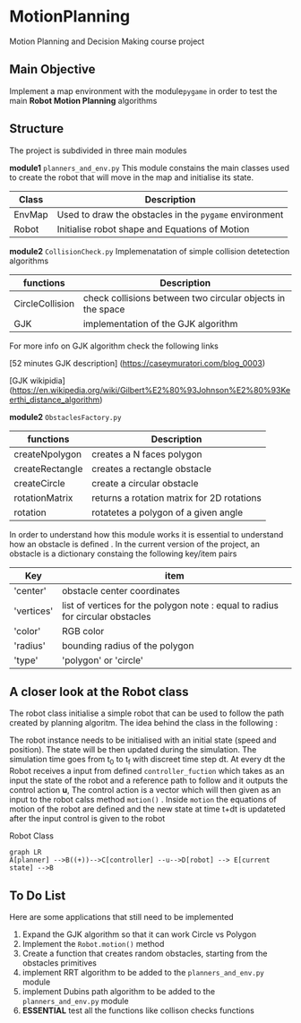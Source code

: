 # MotionPlanning
Motion Planning and Decision Making course project

## Main Objective
Implement a map environment with the module``pygame`` in order to test the main **Robot Motion Planning** algorithms
## Structure
The project is subdivided in three main modules 

 **module1** ``planners_and_env.py``
 This module constains the main classes used to create the robot that will move in the map and initialise its state. 

| Class  | Description                                              |
|--------|----------------------------------------------------------|
| EnvMap | Used to draw the obstacles in the ``pygame`` environment |
| Robot  | Initialise robot shape and Equations of Motion           |


 **module2** ``CollisionCheck.py``
 Implemenatation of simple collision detetection algorithms 
 
| functions       | Description                                                |
|-----------------|------------------------------------------------------------|
| CircleCollision | check collisions between two circular objects in the space |
| GJK             | implementation of the GJK algorithm                        |

For more info on GJK algorithm check the following links

[52 minutes GJK description] (https://caseymuratori.com/blog_0003)

[GJK wikipidia] (https://en.wikipedia.org/wiki/Gilbert%E2%80%93Johnson%E2%80%93Keerthi_distance_algorithm)

**module2** ``ObstaclesFactory.py``


| functions       | Description                                |
|-----------------|--------------------------------------------|
| createNpolygon  | creates a N faces polygon                  |
| createRectangle | creates a rectangle obstacle               |
| createCircle    | create a circular obstacle                 |
| rotationMatrix  | returns a rotation matrix for 2D rotations |
| rotation        | rotatetes a polygon of a given angle       |

In order to understand how this module works it is essential to understand how an obstacle is defined . In the current version of the project, an obstacle is a dictionary constaing the following key/item pairs


| Key        | item                                                                            |
|------------|---------------------------------------------------------------------------------|
| 'center'   | obstacle center coordinates                                                     |
| 'vertices' | list of vertices for the polygon  note : equal to radius for circular obstacles |
| 'color'    | RGB color                                                                       |
| 'radius'   | bounding radius of the polygon                                                  |
| 'type'     | 'polygon' or 'circle'                                                           |


## A closer look at the Robot class

The robot class initialise a simple robot that can be used to follow the path created by planning algoritm. The idea behind the class in the following :

The robot instance needs to be initialised with an initial state (speed and position). The state will be then updated during the simulation. The simulation time goes from t<sub>0</sub> to t<sub>f</sub> with discreet time step dt.  At every dt the Robot receives a input from defined ``controller_fuction`` which takes as an input the state of the robot and a reference path to follow and it outputs the control action **u**,
The control action is a  vector which will then given as an input to the robot calss method ``motion()`` . Inside ``motion`` the equations of motion of the robot are defined and the new state at time t+dt is updateted after the input control is given to the robot

 Robot Class

```mermaid
graph LR
A[planner] -->B((+))-->C[controller] --u-->D[robot] --> E[current state] -->B
```

## To Do List
Here are some applications that still need to be  implemented
1. Expand the GJK algorithm so that it can work Circle vs Polygon
2. Implement the ``Robot.motion()`` method
3.  Create a function that creates random obstacles, starting from the obstacles primitives
4. implement RRT algorithm to be added to the ``planners_and_env.py`` module
5. implement Dubins path algorithm to be added to the ``planners_and_env.py`` module
6. **ESSENTIAL**  test all the functions like collison checks functions 
